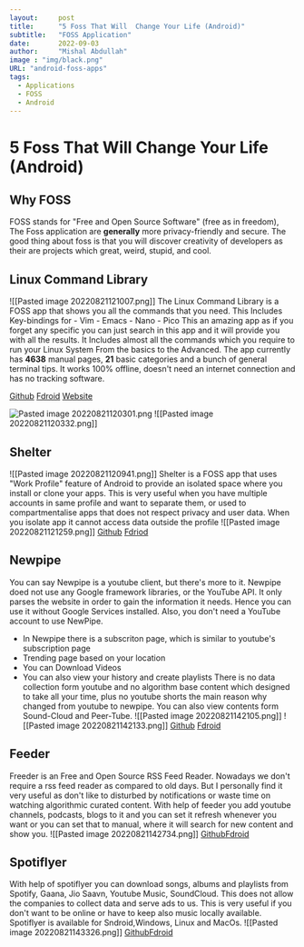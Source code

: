 ```yaml
---
layout:     post 
title:      "5 Foss That Will  Change Your Life (Android)"
subtitle:   "FOSS Application"
date:       2022-09-03
author:     "Mishal Abdullah"
image : "img/black.png"
URL: "android-foss-apps"
tags:
  - Applications
  - FOSS
  - Android
---
```


# 5 Foss That Will  Change Your Life (Android)

## Why FOSS
FOSS stands for "Free and Open Source Software" (free as in freedom), The Foss application are **generally**  more privacy-friendly and secure. The good thing  about foss is that you will discover creativity of  developers as their are projects which  great, weird, stupid, and cool.


## Linux Command Library
![[Pasted image 20220821121007.png]]
The Linux Command Library is a FOSS app that shows you all the commands that you need. This Includes Key-bindings for 
						- Vim
						- Emacs
						- Nano
						- Pico
This an amazing app as if you forget any specific you can just search in this app and it will provide you with all the results. It Includes almost all the commands which you require to run your Linux System From the basics to the Advanced.
The app currently has **4638** manual pages, **21** basic categories and a bunch of general terminal tips. It works 100% offline, doesn't need an internet connection and has no tracking software.
 
[Github](https://github.com/SimonSchubert/LinuxCommandLibrary) [Fdroid](https://f-droid.org/en/packages/com.inspiredandroid.linuxcommandbibliotheca/)  [Website](https://linuxcommandlibrary.com/)

![Pasted image 20220821120301.png](/img/Project/]) ![[Pasted image 20220821120332.png]]



## Shelter
![[Pasted image 20220821120941.png]]
Shelter is a FOSS app that uses "Work Profile" feature of Android to provide an isolated space where you install or clone your apps.
This is very useful when you have multiple accounts in same profile and want to separate them, or used to compartmentalise apps that does not respect privacy and user data. When you isolate app it cannot access data outside the profile
![[Pasted image 20220821121259.png]]
[Github](https://github.com/PeterCxy/Shelter) [Fdriod](https://f-droid.org/en/packages/net.typeblog.shelter/)
## Newpipe 

 You can say Newpipe is a youtube client, but there's more to it. Newpipe doed not use any Google framework libraries, or the YouTube API. It only parses the website in order to gain the information it needs. Hence you can use it without Google Services installed. Also, you don't need a YouTube account to use NewPipe.

- In Newpipe there is  a subscriton page, which is similar to youtube's subscription page
- Trending page based on your location
- You can Download Videos
- You can also view your history and create playlists
There is no data collection form youtube and no algorithm base content which designed to take all your time, plus no youtube shorts the main reason why changed from youtube to newpipe. You can also view contents form Sound-Cloud and Peer-Tube.
![[Pasted image 20220821142105.png]] ![[Pasted image 20220821142133.png]]
[Github](https://github.com/TeamNewPipe/NewPipe) [Fdroid](https://f-droid.org/en/packages/org.schabi.newpipe/) 

## Feeder
Freeder is an Free and Open Source RSS Feed Reader. Nowadays we don't require a rss feed reader as compared to old days. But I personally find it very useful as don't like to disturbed by notifications or waste time on watching algorithmic curated content. With help of feeder you add youtube channels, podcasts, blogs to it and you can set it refresh whenever you want or you can set that to manual, where it will search for new content and show you.
![[Pasted image 20220821142734.png]]
[Github](https://github.com/spacecowboy/Feeder)[Fdroid](https://f-droid.org/en/packages/com.nononsenseapps.feeder/)

## Spotiflyer

With help of spotiflyer you can download songs, albums and playlists from Spotify, Gaana, Jio Saavn, Youtube Music, SoundCloud. This does not allow the companies to collect data and serve ads to us. This is very useful if you don't want to be online or have to keep also music locally available.
Spotiflyer is available for Sndroid,Windows, Linux and MacOs.
![[Pasted image 20220821143326.png]]
 [Github](https://github.com/Shabinder/SpotiFlyer)[Fdroid](https://f-droid.org/en/packages/com.shabinder.spotiflyer/)
